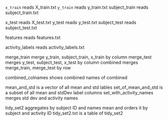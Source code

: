 `x_train` reads X_train.txt `y_train` reads y_train.txt subject_train reads subject_train.txt

x_test reads X_test.txt y_test reads y_test.txt subject_test reads subject_test.txt

features reads features.txt

activity_labels reads activity_labels.txt

merge_train merge y_train, subject_train, x_train by column merge_test merges y_test, subject_test, x_test by column combined merges merge_train, merge_test by row

combined_colnames shows combined names of combined

mean_and_std is a vector of all mean and std lables set_of_mean_and_std is a subset of all mean and stdDev label columns set_with_activity_names merges std dev and activity names

tidy_set2 aggregates by subject ID and names mean and orders it by subject and activity ID tidy_set2.txt is a table of tidy_set2
